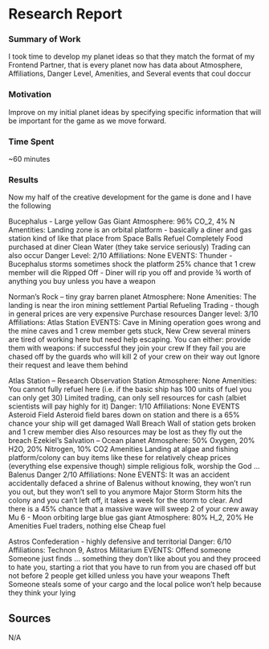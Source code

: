 # Research Report

### Summary of Work

I took time to develop my planet ideas so that they match the format of my Frontend Partner, that is every planet now has data about Atmosphere, Affiliations, Danger Level, Amenities, and Several events that coul doccur

### Motivation

Improve on my initial planet ideas by specifying specific information that will be important for the game as we move forward.

### Time Spent

~60 minutes

### Results

Now my half of the creative development for the game is done and I have the following

Bucephalus - Large yellow Gas Giant
Atmosphere: 96% CO_2, 4% N
Amentities:
Landing zone is an orbital platform  - basically a diner and gas station kind of like that place from Space Balls
Refuel Completely
Food purchased at diner
Clean Water (they take service seriously)
Trading can also occur
Danger Level: 2/10
Affiliations: None
EVENTS:
Thunder  - Bucephalus storms sometimes shock the platform 
25% chance that 1 crew member will die
Ripped Off - Diner will rip you off and provide ¾ worth of anything you buy unless you have a weapon
	
Norman’s Rock – tiny gray barren planet
Atmosphere: None
Amenities:
The landing is near the iron mining settlement
Partial Refueling
Trading - though in general prices are very expensive
Purchase resources
Danger level: 3/10
Affiliations: Atlas Station
EVENTS:
Cave in 
Mining operation goes wrong and the mine caves and 1 crew member gets stuck, 
New Crew 
several miners are tired of working here but need help escaping. You can either:
provide them with weapons:
if  successful they join your crew 
If they fail you are chased off by the guards who will kill 2 of your crew on their way out
Ignore their request and leave them behind


Atlas Station – Research Observation Station
Atmosphere: None
Amenities:
You cannot fully refuel here (i.e. if the basic ship has 100 units of fuel you can only get 30)
Limited trading, can only sell resources for cash (albiet scientists will pay highly for it)
Danger: 1/10
Affiliations: None
EVENTS
Asteroid Field
Asteroid field bares down on station and there is a 65% chance your ship will get damaged
Wall Breach
Wall of station gets broken and 1 crew member dies
Also resources may be lost as they fly out the breach
Ezekiel’s Salvation – Ocean planet 
Atmosphere: 50% Oxygen, 20% H2O, 20% Nitrogen, 10% CO2
Amenities
Landing at algae and fishing platform/colony 
can buy items like these for relatively cheap prices (everything else expensive though)
simple religious folk, worship the God … Balenus
Danger 2/10
Affiliations: None
EVENTS:
It was an accident
 accidentally defaced a shrine of Balenus without knowing, they won’t run you out, but  they won’t sell to you anymore
Major Storm
 Storm hits the colony and you can’t left off, it takes a week for the storm to clear. And there is a 45% chance that a massive wave will sweep 2 of your crew away
Mu 6 - Moon orbiting large blue gas giant
Atmosphere: 80% H_2, 20% He
Amenities
Fuel traders, nothing else
Cheap fuel 


Astros Confederation - highly defensive and territorial
Danger: 6/10
Affiliations: Technon 9, Astros Militarium
EVENTS:
Offend someone
Someone just finds … something they don’t like about you and they proceed to hate you, starting a riot that you have to run from you are chased off but not before 2 people get killed unless you have your weapons
Theft
Someone steals some of your cargo and the local police won’t help because they think your lying

## Sources

N/A
